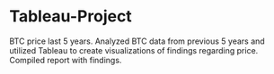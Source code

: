 # Tableau-Project
BTC price last 5 years.
Analyzed BTC data from previous 5 years and utilized Tableau to create visualizations of findings regarding price. Compiled report with findings.
